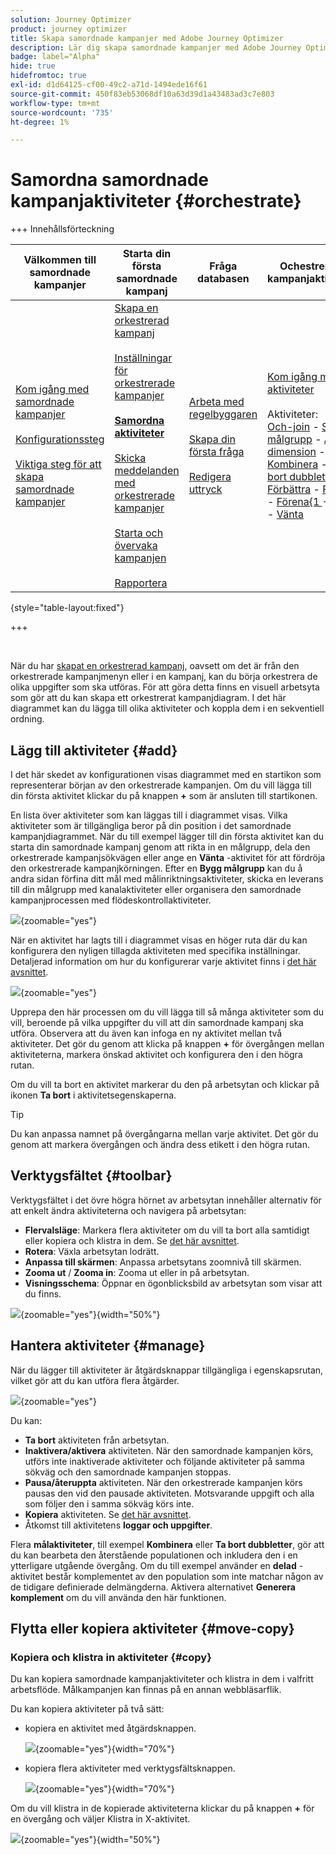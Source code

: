 ```yaml
---
solution: Journey Optimizer
product: journey optimizer
title: Skapa samordnade kampanjer med Adobe Journey Optimizer
description: Lär dig skapa samordnade kampanjer med Adobe Journey Optimizer
badge: label="Alpha"
hide: true
hidefromtoc: true
exl-id: d1d64125-cf00-49c2-a71d-1494ede16f61
source-git-commit: 450f83eb53068df10a63d39d1a43483ad3c7e803
workflow-type: tm+mt
source-wordcount: '735'
ht-degree: 1%

---
```


# Samordna samordnade kampanjaktiviteter {#orchestrate}

+++ Innehållsförteckning

| Välkommen till samordnade kampanjer | Starta din första samordnade kampanj | Fråga databasen | Ochestrerade kampanjaktiviteter |
|---|---|---|---|
| [Kom igång med samordnade kampanjer](gs-orchestrated-campaigns.md)<br/><br/>[Konfigurationssteg](configuration-steps.md)<br/><br/>[Viktiga steg för att skapa samordnade kampanjer](gs-campaign-creation.md) | [Skapa en orkestrerad kampanj](create-orchestrated-campaign.md)<br/><br/>[Inställningar för orkestrerade kampanjer](orchestrated-campaign-settings.md)<br/><br/><b>[Samordna aktiviteter](orchestrate-activities.md)</b><br/><br/>[Skicka meddelanden med orkestrerade kampanjer](send-messages.md)<br/><br/>[Starta och övervaka kampanjen](start-monitor-campaigns.md)<br/><br/>[Rapportera](reporting-campaigns.md) | [Arbeta med regelbyggaren](orchestrated-rule-builder.md)<br/><br/>[Skapa din första fråga](build-query.md)<br/><br/>[Redigera uttryck](edit-expressions.md) | [Kom igång med aktiviteter](activities/about-activities.md)<br/><br/>Aktiviteter:<br/>[Och-join](activities/and-join.md) - [Skapa målgrupp](activities/build-audience.md) - [Ändra dimension](activities/change-dimension.md) - [Kombinera](activities/combine.md) - [Ta bort dubbletter](activities/deduplication.md) - [Förbättra](activities/enrichment.md) - [Förena](activities/fork.md) - [Förena{1 ](activities/reconciliation.md) - [Dela](activities/split.md) - [Vänta](activities/wait.md) |

{style="table-layout:fixed"}

+++

<br/>

När du har [skapat en orkestrerad kampanj](gs-campaign-creation.md), oavsett om det är från den orkestrerade kampanjmenyn eller i en kampanj, kan du börja orkestrera de olika uppgifter som ska utföras. För att göra detta finns en visuell arbetsyta som gör att du kan skapa ett orkestrerat kampanjdiagram. I det här diagrammet kan du lägga till olika aktiviteter och koppla dem i en sekventiell ordning.

## Lägg till aktiviteter {#add}

I det här skedet av konfigurationen visas diagrammet med en startikon som representerar början av den orkestrerade kampanjen. Om du vill lägga till din första aktivitet klickar du på knappen **+** som är ansluten till startikonen.

En lista över aktiviteter som kan läggas till i diagrammet visas. Vilka aktiviteter som är tillgängliga beror på din position i det samordnade kampanjdiagrammet. När du till exempel lägger till din första aktivitet kan du starta din samordnade kampanj genom att rikta in en målgrupp, dela den orkestrerade kampanjsökvägen eller ange en **Vänta** -aktivitet för att fördröja den orkestrerade kampanjkörningen. Efter en **Bygg målgrupp** kan du å andra sidan förfina ditt mål med målinriktningsaktiviteter, skicka en leverans till din målgrupp med kanalaktiviteter eller organisera den samordnade kampanjprocessen med flödeskontrollaktiviteter.

![](assets/orchestrated-start.png){zoomable="yes"}

När en aktivitet har lagts till i diagrammet visas en höger ruta där du kan konfigurera den nyligen tillagda aktiviteten med specifika inställningar. Detaljerad information om hur du konfigurerar varje aktivitet finns i [det här avsnittet](activities/about-activities.md).

![](assets/orchestrated-configure-activities.png){zoomable="yes"}

Upprepa den här processen om du vill lägga till så många aktiviteter som du vill, beroende på vilka uppgifter du vill att din samordnade kampanj ska utföra. Observera att du även kan infoga en ny aktivitet mellan två aktiviteter. Det gör du genom att klicka på knappen **+** för övergången mellan aktiviteterna, markera önskad aktivitet och konfigurera den i den högra rutan.

Om du vill ta bort en aktivitet markerar du den på arbetsytan och klickar på ikonen **Ta bort** i aktivitetsegenskaperna.

>[!TIP]
>
>Du kan anpassa namnet på övergångarna mellan varje aktivitet. Det gör du genom att markera övergången och ändra dess etikett i den högra rutan.

## Verktygsfältet {#toolbar}

Verktygsfältet i det övre högra hörnet av arbetsytan innehåller alternativ för att enkelt ändra aktiviteterna och navigera på arbetsytan:

* **Flervalsläge**: Markera flera aktiviteter om du vill ta bort alla samtidigt eller kopiera och klistra in dem. Se [det här avsnittet](#copy).
* **Rotera**: Växla arbetsytan lodrätt.
* **Anpassa till skärmen**: Anpassa arbetsytans zoomnivå till skärmen.
* **Zooma ut** / **Zooma in**: Zooma ut eller in på arbetsytan.
* **Visningsschema**: Öppnar en ögonblicksbild av arbetsytan som visar att du finns.

![](assets/orchestrated-toolbar.png){zoomable="yes"}{width="50%"}

## Hantera aktiviteter {#manage}

När du lägger till aktiviteter är åtgärdsknappar tillgängliga i egenskapsrutan, vilket gör att du kan utföra flera åtgärder.

![](assets/activity-action.png){zoomable="yes"}

Du kan:

* **Ta bort** aktiviteten från arbetsytan.
* **Inaktivera/aktivera** aktiviteten. När den samordnade kampanjen körs, utförs inte inaktiverade aktiviteter och följande aktiviteter på samma sökväg och den samordnade kampanjen stoppas.
* **Pausa/återuppta** aktiviteten. När den orkestrerade kampanjen körs pausas den vid den pausade aktiviteten. Motsvarande uppgift och alla som följer den i samma sökväg körs inte.
* **Kopiera** aktiviteten. Se [det här avsnittet](#copy).
* Åtkomst till aktivitetens **loggar och uppgifter**.

Flera **målaktiviteter**, till exempel **Kombinera** eller **Ta bort dubbletter**, gör att du kan bearbeta den återstående populationen och inkludera den i en ytterligare utgående övergång. Om du till exempel använder en **delad** -aktivitet består komplementet av den population som inte matchar någon av de tidigare definierade delmängderna. Aktivera alternativet **Generera komplement** om du vill använda den här funktionen.

## Flytta eller kopiera aktiviteter {#move-copy}

### Kopiera och klistra in aktiviteter {#copy}

Du kan kopiera samordnade kampanjaktiviteter och klistra in dem i valfritt arbetsflöde. Målkampanjen kan finnas på en annan webbläsarflik.

Du kan kopiera aktiviteter på två sätt:

* kopiera en aktivitet med åtgärdsknappen.

  ![](assets/orchestrated-copy-1.png){zoomable="yes"}{width="70%"}

* kopiera flera aktiviteter med verktygsfältsknappen.

  ![](assets/orchestrated-copy-2.png){zoomable="yes"}{width="70%"}

Om du vill klistra in de kopierade aktiviteterna klickar du på knappen **+** för en övergång och väljer Klistra in X-aktivitet.

![](assets/orchestrated-copy-3.png){zoomable="yes"}{width="50%"}

<!--
### Move activities and their child nodes {#move}

Journey Optimizer allows you to move an activity, along with the entire content of its child nodes (including all transitions and activities within it) to the end of another transition within the same orchestrated campaign.

This process disconnects the activity and everything in its outbound transition from the initial location, moving it to the new target transition.

To move an activity:

1. Select the activity you wish to move.
1. In the activity's properties pane, click the **Move** button.
1. Select the transition where you want to place the activity and its outbound transition, then confirm.

![](assets/activity-move.png)


## Execution options {#execution}

All activities allow you to manage their execution options. Select an activity and click on the **Execution options** button. This lets you define the activity's execution mode and behavior in case of errors.

![](assets/workflow-execution-options.png){zoomable="yes"}{width="70%"}


### Properties

The **Execution** field allows you to define the action to be carried out when the task is started.

The **Maximum execution duration** field allows you to specify a duration such as "30s" or "1h". If the activity is not finished after the duration specified has been elapsed, an alert is triggered. This has no impact on how the orchestrated campaign functions.

The **Time zone** field allows you to select the time zone of the activity. Adobe Journey Optimizer allows you to manage the time differences between multiple countries on the same instance. The setting applied is configured when the instance is created.

**The Affinity** field allows you to force an orchestrated campaign or an orchestrated campaign activity to execute on a particular machine. To do this, you must specify one or several affinities for the orchestrated campaign or activity in question.

The **Behavior** field allows you to define the procedure to follow if asynchronous tasks are used.

### Error management

The **In case of error** field allows you to specify the action to be carried out should the activity encounter an error.

### Initialization script

The **Initialization script** lets you initialize variables or modify activity properties. Click the **Edit code** button and type the snippet of code to execute. The script is called when the activity executes. 

## Example {#example}

Here is an orchestrated campaign example designed to send an email to all customers (other than VIP customers) with an email who are interested in coffee machines.

![](assets/workflow-example.png){zoomable="yes"}{zoomable="yes"}

To achieve this, activities below have been added:

* A **[!UICONTROL Fork]** activity that divides the orchestrated campaign into three paths (one for each set of customer),
* **[!UICONTROL Build audience]** activities to target the three sets of customers:

    * Customers with an email,
    * Customers belonging to the pre-existing "Interrested in Coffee Machine(s)" audience,
    * Customers belonging to the pre-existing "VIP ro reward" audience.

* A **[!UICONTROL Combine]** activity that groups together customers with an email and those interested in coffee machines,
* A **[!UICONTROL Combine]** activity that excludes VIP customers,
* An **[!UICONTROL Email delivery]** activity that sends an email to the resulting customers. 

Once you have completed the orchestrated campaign, add en **[!UICONTROL End]** activity at the end of the diagram. This activity allow you to visually mark the end of a workflow and has no functional impact.

After successfully designing the orchestrated campaign diagram, you can execute the orchestrated campaign and track the progress of its various tasks. [Learn how to start an orchestrated campaign and monitor its execution](start-monitor-campaigns.md)
-->
